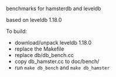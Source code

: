benchmarks for hamsterdb and leveldb

based on leveldb 1.18.0

To build:
- download/unpack leveldb 1.18.0
- replace the Makefile
- replace db/db_bench.cc
- copy db_hamster.cc to doc/bench/
- run `make db_bench` and `make db_hamster`
